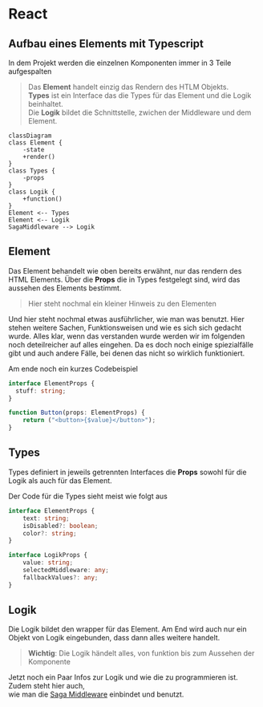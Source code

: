 # React

## Aufbau eines Elements mit Typescript
In dem Projekt werden die einzelnen Komponenten immer in 3 Teile aufgespalten
>Das **Element** handelt einzig das Rendern des HTLM Objekts.<br>
>**Types** ist ein Interface das die Types für das Element und die Logik beinhaltet.<br>
>Die **Logik** bildet die Schnittstelle, zwichen der Middleware und dem Element.

```mermaid
classDiagram
class Element {
    -state
    +render()
}
class Types {
    -props
}
class Logik {
    +function()
}
Element <-- Types
Element <-- Logik
SagaMiddleware --> Logik
```

## Element
Das Element behandelt wie oben bereits erwähnt, nur das rendern des HTML Elements.
Über die **Props** die in Types festgelegt sind, wird das aussehen des Elements bestimmt.

>Hier steht nochmal ein kleiner Hinweis zu den Elementen

Und hier steht nochmal etwas ausführlicher, wie man was benutzt.
Hier stehen weitere Sachen, Funktionsweisen und wie es sich sich gedacht wurde.
Alles klar, wenn das verstanden wurde werden wir im folgenden noch deteilreicher auf alles eingehen.
Da es doch noch einige spiezialfälle gibt und auch andere Fälle, bei denen das nicht so wirklich funktioniert.

Am ende noch ein kurzes Codebeispiel
````typescript
interface ElementProps {
  stuff: string;
}

function Button(props: ElementProps) {
    return ("<button>{$value}</button>");
}
````

## Types
Types definiert in jeweils getrennten Interfaces die **Props** sowohl für die Logik als auch für das Element.

Der Code für die Types sieht meist wie folgt aus
````typescript
interface ElementProps {
    text: string;
    isDisabled?: boolean;
    color?: string;
}

interface LogikProps {
    value: string;
    selectedMiddleware: any;
    fallbackValues?: any;
}
````

## Logik
Die Logik bildet den wrapper für das Element. 
Am End wird auch nur ein Objekt von Logik eingebunden, dass dann alles weitere handelt.

>**Wichtig**: Die Logik händelt alles, von funktion bis zum Aussehen der Komponente

Jetzt noch ein Paar Infos zur Logik und wie die zu programmieren ist.
Zudem steht hier auch,<br> wie man die [Saga Middleware](/sagamiddelware/README.md) einbindet und benutzt.
